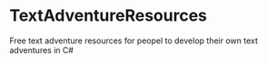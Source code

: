 # TextAdventureResources
Free text adventure resources for peopel to develop their own text adventures in C#
